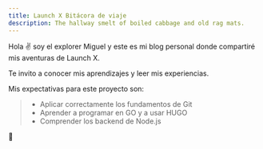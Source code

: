 ```yaml
---
title: Launch X Bitácora de viaje
description: The hallway smelt of boiled cabbage and old rag mats.
---
```


Hola ✌️  soy el explorer Miguel y este es mi blog personal donde compartiré mis aventuras de Launch X.

Te invito a conocer mis aprendizajes y leer mis experiencias.

Mis expectativas para este proyecto son:

> - Aplicar correctamente los fundamentos de Git
> - Aprender a programar en GO y a usar HUGO
> - Comprender los backend de Node.js

🚀
